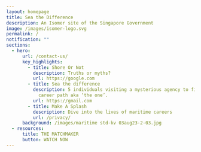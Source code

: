 ```yaml
---
layout: homepage
title: Sea the Difference
description: An Isomer site of the Singapore Government
image: /images/isomer-logo.svg
permalink: /
notification: ""
sections:
  - hero:
      url: /contact-us/
      key_highlights:
        - title: Shore Or Not
          description: Truths or myths?
          url: https://google.com
        - title: Sea the difference
          description: 5 individuals visiting a mysterious agency to find the perfect
            career path aka ‘the one’.
          url: https://gmail.com
        - title: Make A Splash
          description: Dive into the lives of maritime careers
          url: /privacy/
      background: /images/maritime std-kv 03aug23-2-03.jpg
  - resources:
      title: THE MATCHMAKER
      button: WATCH NOW
---
```

